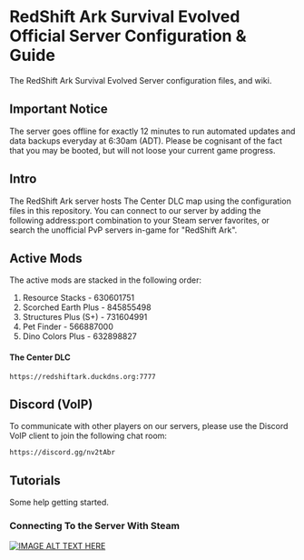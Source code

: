 # RedShift Ark Survival Evolved Official Server Configuration & Guide
The RedShift Ark Survival Evolved Server configuration files, and wiki.

## Important Notice
The server goes offline for exactly 12 minutes to run automated updates and data backups everyday at 6:30am (ADT). Please be cognisant of the fact that you may be booted, but will not loose your current game progress.

## Intro
The RedShift Ark server hosts The Center DLC map using the configuration files in this repository. You can connect to our server by adding the following address:port combination to your Steam server favorites, or search the unofficial PvP servers in-game for "RedShift Ark".

## Active Mods
The active mods are stacked in the following order:
1. Resource Stacks - 630601751
2. Scorched Earth Plus - 845855498
3. Structures Plus (S+) - 731604991
4. Pet Finder - 566887000
5. Dino Colors Plus - 632898827

#### The Center DLC
```
https://redshiftark.duckdns.org:7777
```

## Discord (VoIP)
To communicate with other players on our servers, please use the Discord VoIP client to join the following chat room:
```
https://discord.gg/nv2tAbr
```

## Tutorials
Some help getting started.

### Connecting To the Server With Steam
[![IMAGE ALT TEXT HERE](https://preview.ibb.co/j4hM75/Screenshot_2017_07_27_20_33_53.png)](http://www.youtube.com/watch?v=v1AT0vaw2eg)
